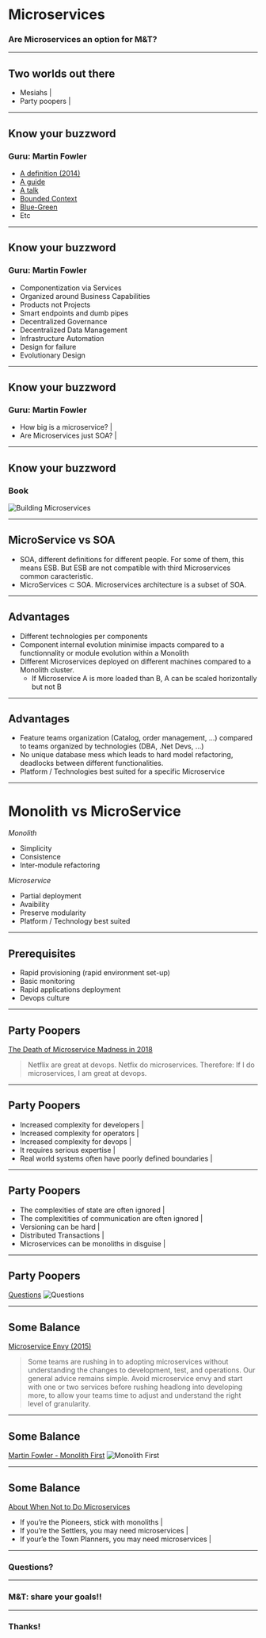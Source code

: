 # Microservices

### Are Microservices an option for M&T?

---

## Two worlds out there

- Mesiahs |
- Party poopers |

---

## Know your buzzword
### Guru: Martin Fowler

- [A definition (2014)](https://martinfowler.com/articles/microservices.html)
- [A guide](https://martinfowler.com/microservices/)
- [A talk](https://www.youtube.com/watch?v=wgdBVIX9ifA)
- [Bounded Context](https://martinfowler.com/bliki/BoundedContext.html)
- [Blue-Green](https://martinfowler.com/bliki/BlueGreenDeployment.html)
- Etc

---

## Know your buzzword
### Guru: Martin Fowler

- Componentization via Services
- Organized around Business Capabilities
- Products not Projects
- Smart endpoints and dumb pipes
- Decentralized Governance
- Decentralized Data Management
- Infrastructure Automation
- Design for failure
- Evolutionary Design

---

## Know your buzzword
### Guru: Martin Fowler

- How big is a microservice? |
- Are Microservices just SOA? |

---

## Know your buzzword
### Book

![Building Microservices](https://martinfowler.com/articles/microservices/images/sam-book.jpg)

---

## MicroService vs SOA

- SOA, different definitions for different people. For some of them, this means ESB. But ESB are not compatible with third Microservices common caracteristic.
- MicroServices ⊂ SOA. Microservices architecture is a subset of SOA.

---

## Advantages

* Different technologies per components
* Component internal evolution minimise impacts compared to a functionnality or module evolution within a Monolith
* Different Microservices deployed on different machines compared to a Monolith cluster.
  * If Microservice A is more loaded than B, A can be scaled horizontally but not B

---

## Advantages

* Feature teams organization (Catalog, order management, ...) compared to teams organized by technologies (DBA, .Net Devs, ...)
* No unique database mess which leads to hard model refactoring, deadlocks between different functionalities.
* Platform / Technologies best suited for a specific Microservice

---

# Monolith vs MicroService

_Monolith_
* Simplicity
* Consistence
* Inter-module refactoring

_Microservice_
* Partial deployment
* Avaibility
* Preserve modularity
* Platform / Technology best suited

---

## Prerequisites
* Rapid provisioning (rapid environment set-up)
* Basic monitoring
* Rapid applications deployment
* Devops culture

---

## Party Poopers

[The Death of Microservice Madness in 2018](http://www.dwmkerr.com/the-death-of-microservice-madness-in-2018/)
> Netflix are great at devops. Netfix do microservices. Therefore: If I do microservices, I am great at devops.

---

## Party Poopers

- Increased complexity for developers |
- Increased complexity for operators |
- Increased complexity for devops |
- It requires serious expertise |
- Real world systems often have poorly defined boundaries |

---

## Party Poopers

- The complexities of state are often ignored |
- The complexitities of communication are often ignored |
- Versioning can be hard |
- Distributed Transactions |
- Microservices can be monoliths in disguise |

---

## Party Poopers

[Questions](http://www.dwmkerr.com/content/images/2018/01/questions.png)
![Questions](http://www.dwmkerr.com/content/images/2018/01/questions.png)

---

## Some Balance

[Microservice Envy (2015)](https://www.thoughtworks.com/radar/techniques/microservice-envy)
> Some teams are rushing in to adopting microservices without understanding the changes to development, test, and operations. Our general advice remains simple. Avoid microservice envy and start with one or two services before rushing headlong into developing more, to allow your teams time to adjust and understand the right level of granularity.
---

## Some Balance

[Martin Fowler - Monolith First](https://martinfowler.com/bliki/MonolithFirst.html)
![Monolith First](https://martinfowler.com/bliki/images/microservice-verdict/path.png)

---

## Some Balance

[About When Not to Do Microservices](http://blog.christianposta.com/microservices/when-not-to-do-microservices/)
- If you’re the Pioneers, stick with monoliths |
- If you’re the Settlers, you may need microservices |
- If your’e the Town Planners, you may need microservices |

---

### Questions?

---

### M&T: share your goals!!

---

### Thanks!
